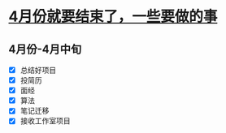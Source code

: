 # [4月份就要结束了，一些要做的事](https://github.com/HealUP/MyBlog/issues/6)

4月份-4月中旬
---
- [x] 总结好项目
- [x] 投简历
- [x] 面经
- [x] 算法
- [x] 笔记迁移
- [x] 接收工作室项目